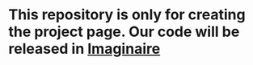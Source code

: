# This repository is only for creating the project page. Our code will be released in [Imaginaire](https://github.com/nvlabs/imaginaire)
